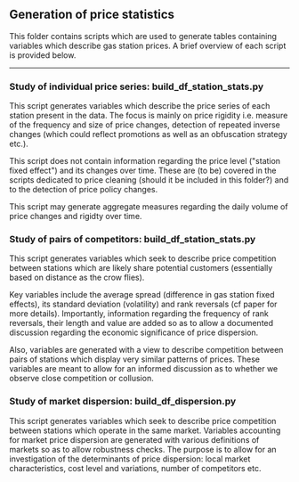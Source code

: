 ## Generation of price statistics

This folder contains scripts which are used to generate tables containing variables which describe gas station prices. A brief overview of each script is provided below.

----------

### Study of individual price series: build_df_station_stats.py

This script generates variables which describe the price series of each station present in the data. The focus is mainly on price rigidity i.e. measure of the frequency and size of price changes, detection of repeated inverse changes (which could reflect promotions as well as an obfuscation strategy etc.).

This script does not contain information regarding the price level ("station fixed effect") and its changes over time. These are (to be) covered in the scripts dedicated to price cleaning (should it be included in this folder?) and to the detection of price policy changes.

This script may generate aggregate measures regarding the daily volume of price changes and rigidty over time.

### Study of pairs of competitors: build_df_station_stats.py

This script generates variables which seek to describe price competition between stations which are likely share potential customers (essentially based on distance as the crow flies). 

Key variables include the average spread (difference in gas station fixed effects), its standard deviation (volatility) and rank reversals (cf paper for more details). Importantly, information regarding the frequency of rank reversals, their length and value are added so as to allow a documented discussion regarding the economic significance of price dispersion. 

Also, variables are generated with a view to describe competition between pairs of stations which display very similar patterns of prices.  These variables are meant to allow for an informed discussion as to whether we observe close competition or collusion.

### Study of market dispersion: build_df_dispersion.py

This script generates variables which seek to describe price competition between stations which operate in the same market. Variables accounting for market price dispersion are generated with various definitions of markets so as to allow robustness checks. The purpose is to allow for an investigation of the determinants of price dispersion: local market characteristics, cost level and variations, number of competitors etc.
